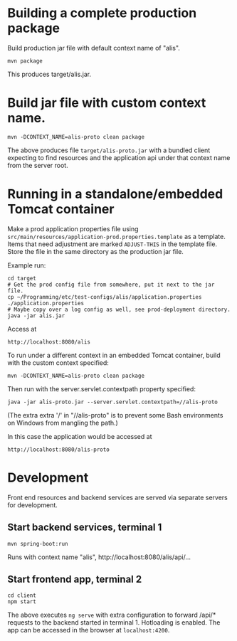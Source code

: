 # Building a complete production package

Build production jar file with default context name of "alis".

    mvn package

This produces target/alis.jar.

# Build jar file with custom context name.

    mvn -DCONTEXT_NAME=alis-proto clean package

The above produces file `target/alis-proto.jar` with a bundled client expecting
to find resources and the application api under that context name from the
server root.

# Running in a standalone/embedded Tomcat container

Make a prod application properties file using 
`src/main/resources/application-prod.properties.template` as a template. Items
that need adjustment are marked `ADJUST-THIS` in the template file. Store the
file in the same directory as the production jar file.

Example run:

    cd target
    # Get the prod config file from somewhere, put it next to the jar file.
    cp ~/Programming/etc/test-configs/alis/application.properties ./application.properties
    # Maybe copy over a log config as well, see prod-deployment directory.
    java -jar alis.jar

Access at
 
    http://localhost:8080/alis

To run under a different context in an embedded Tomcat container,  build with
the custom context specified:
    
    mvn -DCONTEXT_NAME=alis-proto clean package

Then run with the server.servlet.contextpath property specified:
    
    java -jar alis-proto.jar --server.servlet.contextpath=//alis-proto
    
(The extra extra '/' in "//alis-proto" is to prevent some Bash environments on Windows from mangling the path.)

In this case the application would be accessed at
    
    http://localhost:8080/alis-proto


# Development

Front end resources and backend services are served via separate servers for development.

## Start backend services, terminal 1
```
mvn spring-boot:run
```

Runs with context name "alis", http://localhost:8080/alis/api/...

## Start frontend app, terminal 2
```
cd client
npm start
```
The above executes `ng serve` with extra configuration to forward /api/* requests
to the backend started in terminal 1. Hotloading is enabled. The app can be
accessed in the browser at `localhost:4200`.

